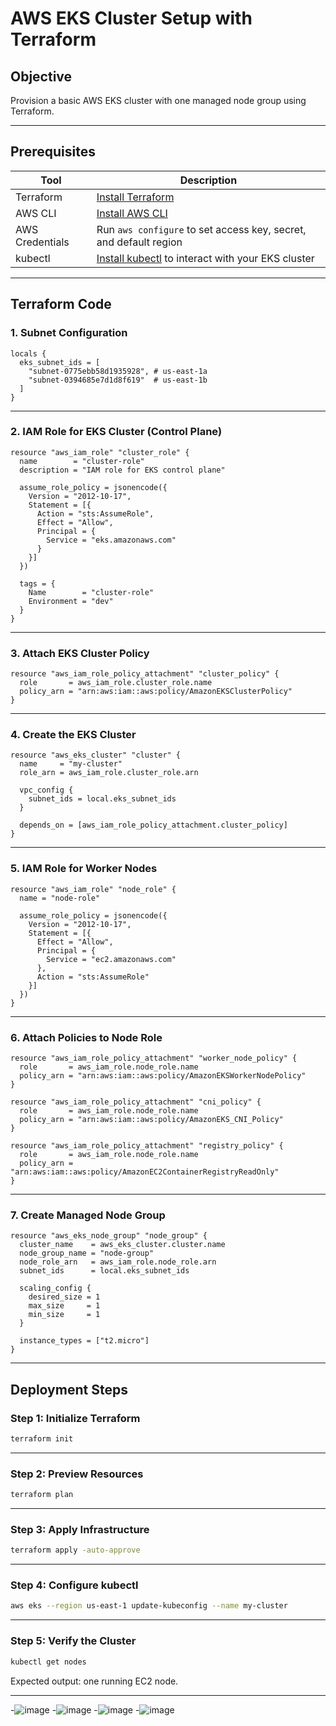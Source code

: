 # AWS EKS Cluster Setup with Terraform

## Objective

Provision a basic AWS EKS cluster with one managed node group using Terraform.

---

## Prerequisites

| Tool         | Description |
|--------------|-------------|
| Terraform    | [Install Terraform](https://developer.hashicorp.com/terraform/downloads) |
| AWS CLI      | [Install AWS CLI](https://docs.aws.amazon.com/cli/latest/userguide/install-cliv2.html) |
| AWS Credentials | Run `aws configure` to set access key, secret, and default region |
| kubectl      | [Install kubectl](https://kubernetes.io/docs/tasks/tools/) to interact with your EKS cluster |

---

## Terraform Code

### 1. Subnet Configuration

```hcl
locals {
  eks_subnet_ids = [
    "subnet-0775ebb58d1935928", # us-east-1a
    "subnet-0394685e7d1d8f619"  # us-east-1b
  ]
}
```

---

### 2. IAM Role for EKS Cluster (Control Plane)

```hcl
resource "aws_iam_role" "cluster_role" {
  name        = "cluster-role"
  description = "IAM role for EKS control plane"

  assume_role_policy = jsonencode({
    Version = "2012-10-17",
    Statement = [{
      Action = "sts:AssumeRole",
      Effect = "Allow",
      Principal = {
        Service = "eks.amazonaws.com"
      }
    }]
  })

  tags = {
    Name        = "cluster-role"
    Environment = "dev"
  }
}
```

---

### 3. Attach EKS Cluster Policy

```hcl
resource "aws_iam_role_policy_attachment" "cluster_policy" {
  role       = aws_iam_role.cluster_role.name
  policy_arn = "arn:aws:iam::aws:policy/AmazonEKSClusterPolicy"
}
```

---

### 4. Create the EKS Cluster

```hcl
resource "aws_eks_cluster" "cluster" {
  name     = "my-cluster"
  role_arn = aws_iam_role.cluster_role.arn

  vpc_config {
    subnet_ids = local.eks_subnet_ids
  }

  depends_on = [aws_iam_role_policy_attachment.cluster_policy]
}
```

---

### 5. IAM Role for Worker Nodes

```hcl
resource "aws_iam_role" "node_role" {
  name = "node-role"

  assume_role_policy = jsonencode({
    Version = "2012-10-17",
    Statement = [{
      Effect = "Allow",
      Principal = {
        Service = "ec2.amazonaws.com"
      },
      Action = "sts:AssumeRole"
    }]
  })
}
```

---

### 6. Attach Policies to Node Role

```hcl
resource "aws_iam_role_policy_attachment" "worker_node_policy" {
  role       = aws_iam_role.node_role.name
  policy_arn = "arn:aws:iam::aws:policy/AmazonEKSWorkerNodePolicy"
}

resource "aws_iam_role_policy_attachment" "cni_policy" {
  role       = aws_iam_role.node_role.name
  policy_arn = "arn:aws:iam::aws:policy/AmazonEKS_CNI_Policy"
}

resource "aws_iam_role_policy_attachment" "registry_policy" {
  role       = aws_iam_role.node_role.name
  policy_arn = "arn:aws:iam::aws:policy/AmazonEC2ContainerRegistryReadOnly"
}
```

---

### 7. Create Managed Node Group

```hcl
resource "aws_eks_node_group" "node_group" {
  cluster_name    = aws_eks_cluster.cluster.name
  node_group_name = "node-group"
  node_role_arn   = aws_iam_role.node_role.arn
  subnet_ids      = local.eks_subnet_ids

  scaling_config {
    desired_size = 1
    max_size     = 1
    min_size     = 1
  }

  instance_types = ["t2.micro"]
}
```

---

## Deployment Steps

### Step 1: Initialize Terraform

```bash
terraform init
```

---

### Step 2: Preview Resources

```bash
terraform plan
```

---

### Step 3: Apply Infrastructure

```bash
terraform apply -auto-approve
```

---

### Step 4: Configure kubectl

```bash
aws eks --region us-east-1 update-kubeconfig --name my-cluster
```

---

### Step 5: Verify the Cluster

```bash
kubectl get nodes
```

Expected output: one running EC2 node.

---

-![image](https://github.com/user-attachments/assets/3ec64683-5528-4c0d-9a50-d632422ccecd)
-![image](https://github.com/user-attachments/assets/b0c18425-3a39-49ab-83de-a68012c1dba5)
-![image](https://github.com/user-attachments/assets/49062a69-ff94-4b00-8062-82f11dc96944)
-![image](https://github.com/user-attachments/assets/9d8bdccb-8a6b-40ae-9d47-83377da02b3d)



